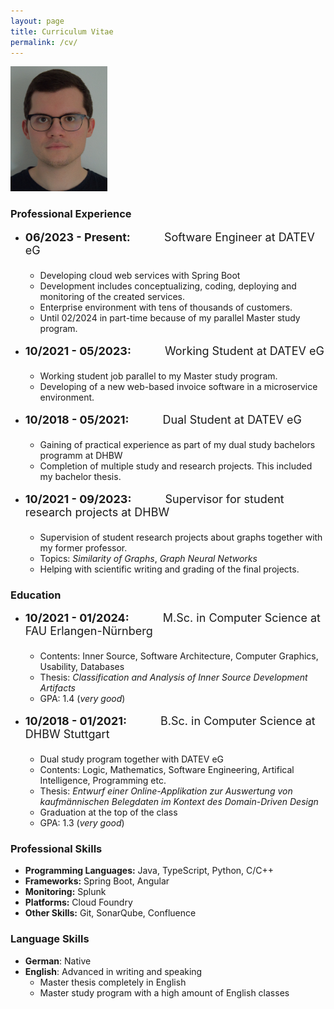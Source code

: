 ```yaml
---
layout: page
title: Curriculum Vitae
permalink: /cv/
---
```

<img src="/resources/Mitarbeiterbild.jpg" alt="Myself" height=200px width=155px>

### Professional Experience
- <font size=4><b>06/2023 - Present:</b>&emsp;&emsp;&emsp;Software Engineer at DATEV eG<br><br></font>
  - Developing cloud web services with Spring Boot
  - Development includes conceptualizing, coding, deploying and monitoring of the created services.
  - Enterprise environment with tens of thousands of customers.
  - Until 02/2024 in part-time because of my parallel Master study program.<br><br>
- <font size=4><b>10/2021 - 05/2023:</b>&emsp;&emsp;&emsp;Working Student at DATEV eG<br><br></font>
  - Working student job parallel to my Master study program.
  - Developing of a new web-based invoice software in a microservice environment.<br><br> 
- <font size=4><b>10/2018 - 05/2021:</b>&emsp;&emsp;&emsp;Dual Student at DATEV eG<br><br></font>
  - Gaining of practical experience as part of my dual study bachelors programm at DHBW
  - Completion of multiple study and research projects. This included my bachelor thesis.<br><br>
- <font size=4><b>10/2021 - 09/2023:</b>&emsp;&emsp;&emsp;Supervisor for student research projects at DHBW<br><br></font>
  - Supervision of student research projects about graphs together with my former professor.
  - Topics: *Similarity of Graphs*, *Graph Neural Networks*
  - Helping with scientific writing and grading of the final projects.

### Education
- <font size=4><b>10/2021 - 01/2024:</b>&emsp;&emsp;&emsp;M.Sc. in Computer Science at FAU Erlangen-Nürnberg<br><br></font>
  - Contents: Inner Source, Software Architecture, Computer Graphics, Usability, Databases
  - Thesis: *Classification and Analysis of Inner Source Development Artifacts*
  - GPA: 1.4 (*very good*)<br><br>
- <font size=4><b>10/2018 - 01/2021:</b>&emsp;&emsp;&emsp;B.Sc. in Computer Science at DHBW Stuttgart<br><br></font>
  - Dual study program together with DATEV eG
  - Contents: Logic, Mathematics, Software Engineering, Artifical Intelligence, Programming etc.
  - Thesis: *Entwurf einer Online-Applikation zur Auswertung von kaufmännischen Belegdaten im Kontext des Domain-Driven Design*
  - Graduation at the top of the class
  - GPA: 1.3 (*very good*)

### Professional Skills
- **Programming Languages:** Java, TypeScript, Python, C/C++
- **Frameworks:** Spring Boot, Angular
- **Monitoring:** Splunk
- **Platforms:** Cloud Foundry
- **Other Skills:** Git, SonarQube, Confluence

### Language Skills
- **German**: Native
- **English**: Advanced in writing and speaking
  - Master thesis completely in English
  - Master study program with a high amount of English classes
